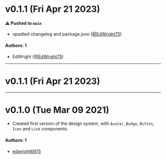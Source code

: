 # v0.1.1 (Fri Apr 21 2023)

#### ⚠️ Pushed to `main`

- upadted changelog and package.json ([@EdWright75](https://github.com/EdWright75))

#### Authors: 1

- EdWright ([@EdWright75](https://github.com/EdWright75))

---

# v0.1.1 (Fri Apr 21 2023)



---


# v0.1.0 (Tue Mar 09 2021)

- Created first version of the design system, with `Avatar`, `Badge`, `Button`, `Icon` and `Link` components.

#### Authors: 1

- [edwright6975](https://github.com/edwright6975)
